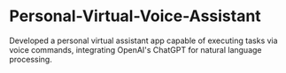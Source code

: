 # Personal-Virtual-Voice-Assistant
Developed a personal virtual assistant app capable of executing tasks via voice commands, integrating OpenAI's ChatGPT for natural language processing.
